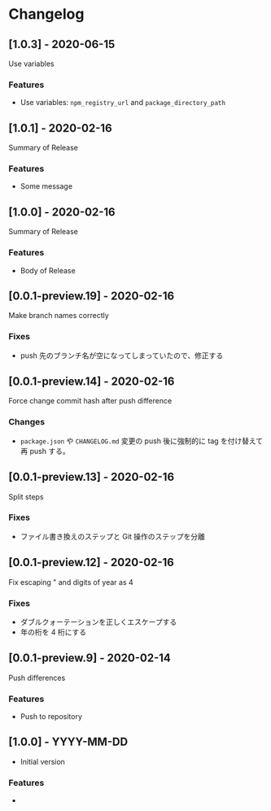 # Changelog

## [1.0.3] - 2020-06-15

Use variables

### Features

- Use variables: `npm_registry_url` and `package_directory_path`

## [1.0.1] - 2020-02-16

Summary of Release

### Features

* Some message

## [1.0.0] - 2020-02-16

Summary of Release

### Features

* Body of Release

## [0.0.1-preview.19] - 2020-02-16

Make branch names correctly

### Fixes

* push 先のブランチ名が空になってしまっていたので、修正する

## [0.0.1-preview.14] - 2020-02-16

Force change commit hash after push difference

### Changes

* `package.json` や `CHANGELOG.md` 変更の push 後に強制的に tag を付け替えて再 push する。

## [0.0.1-preview.13] - 2020-02-16

Split steps

### Fixes

* ファイル書き換えのステップと Git 操作のステップを分離

## [0.0.1-preview.12] - 2020-02-16

Fix escaping " and digits of year as 4

### Fixes

* ダブルクォーテーションを正しくエスケープする
* 年の桁を 4 桁にする

## [0.0.1-preview.9] - 2020-02-14

Push differences

### Features

* Push to repository

## [1.0.0] - YYYY-MM-DD

* Initial version

### Features

* 

